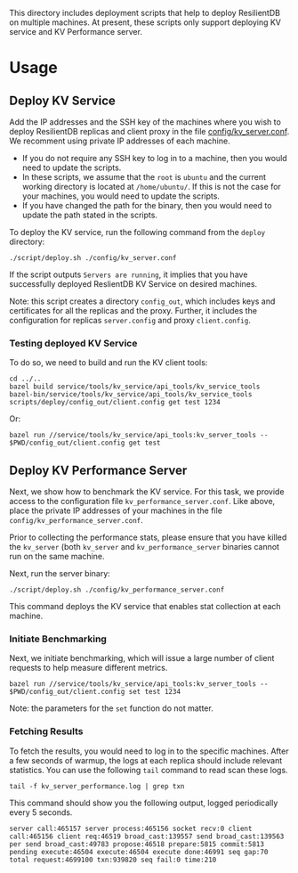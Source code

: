 This directory includes deployment scripts that help to deploy ResilientDB on multiple machines. At present, these scripts only support deploying KV service and KV Performance server.

# Usage

## Deploy KV Service

Add the IP addresses and the SSH key of the machines where you wish to deploy ResilientDB replicas and client proxy in the file [config/kv_server.conf](https://github.com/msadoghi/nexres/blob/master/deploy/config/kv_server.conf). 
We recomment using private IP addresses of each machine.

* If you do not require any SSH key to log in to a machine, then you would need to update the scripts.
* In these scripts, we assume that the ``root`` is ``ubuntu`` and the current working directory is located at ``/home/ubuntu/``. If this is not the case for your machines, you would need to update the scripts.
* If you have changed the path for the binary, then you would need to update the path stated in the scripts.


To deploy the KV service, run the following command from the ``deploy`` directory:

    ./script/deploy.sh ./config/kv_server.conf
    
If the script outputs ``Servers are running``, it implies that you have successfully deployed ReslientDB KV Service on desired machines.  

Note: this script creates a directory ``config_out``, which includes keys and certificates for all the replicas and the proxy. Further, it includes the configuration for replicas ``server.config`` and proxy ``client.config``.

### Testing deployed KV Service

To do so, we need to build and run the KV client tools:

    cd ../..
    bazel build service/tools/kv_service/api_tools/kv_service_tools
    bazel-bin/service/tools/kv_service/api_tools/kv_service_tools scripts/deploy/config_out/client.config get test 1234

Or:
	
    bazel run //service/tools/kv_service/api_tools:kv_server_tools -- $PWD/config_out/client.config get test

## Deploy KV Performance Server

Next, we show how to benchmark the KV service. 
For this task, we provide access to the configuration file ``kv_performance_server.conf``. 
Like above, place the private IP addresses of your machines in the file ``config/kv_performance_server.conf``.

Prior to collecting the performance stats, please ensure that you have killed the ``kv_server`` (both ``kv_server`` and ``kv_performance_server`` binaries cannot run on the same machine.

Next, run the server binary:

    ./script/deploy.sh ./config/kv_performance_server.conf
    
This command deploys the KV service that enables stat collection at each machine.

### Initiate Benchmarking

Next, we initiate benchmarking, which will issue a large number of client requests to help measure different metrics.

    bazel run //service/tools/kv_service/api_tools:kv_server_tools -- $PWD/config_out/client.config set test 1234

Note: the parameters for the ``set`` function do not matter.

### Fetching Results

To fetch the results, you would need to log in to the specific machines. After a few seconds of warmup, the logs at each replica should include relevant statistics. You can use the following ``tail`` command to read scan these logs.

    tail -f kv_server_performance.log | grep txn
    
This command should show you the following output, logged periodically every 5 seconds.

    server call:465157 server process:465156 socket recv:0 client call:465156 client req:46519 broad_cast:139557 send broad_cast:139563 per send broad_cast:49783 propose:46518 prepare:5815 commit:5813 pending execute:46504 execute:46504 execute done:46991 seq gap:70 total request:4699100 txn:939820 seq fail:0 time:210

